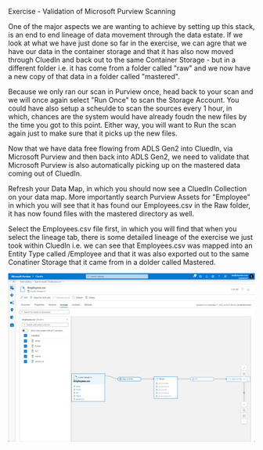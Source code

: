 Exercise - Validation of Microsoft Purview Scanning

One of the major aspects we are wanting to achieve by setting up this stack, is an end to end lineage of data movement through the data estate. If we look at what we have just done so far in the exercise, we can agre that we have our data in the container storage and that it has also now moved through CluedIn and back out to the same Container Storage - but in a different folder i.e. it has come from a folder called "raw" and we now have a new copy of that data in a folder called "mastered".

Because we only ran our scan in Purview once, head back to your scan and we will once again select "Run Once" to scan the Storage Account. You could have also setup a scheulde to scan the sources every 1 hour, in which, chances are the system would have already foudn the new files by the time you got to this point. Either way, you will want to Run the scan again just to make sure that it picks up the new files. 

Now that we have data free flowing from ADLS Gen2 into CluedIn, via Microsoft Purview and then back into ADLS Gen2, we need to validate that Microsoft Purview is also automatically picking up on the mastered data coming out of CluedIn. 

Refresh your Data Map, in which you should now see a CluedIn Collection on your data map. More importantly search Purview Assets for "Employee" in which you will see that it has found our Employees.csv in the Raw folder, it has now found files with the mastered directory as well. 

Select the Employees.csv file first, in which you will find that when you select the lineage tab, there is some detailed lineage of the exercise we just took within CluedIn i.e. we can see that Employees.csv was mapped into an Entity Type called /Employee and that it was also exported out to the same Conatiner Storage that it came from in a dolder called Mastered. 

![Purview_Employees](../media/Purview_Employees.png)